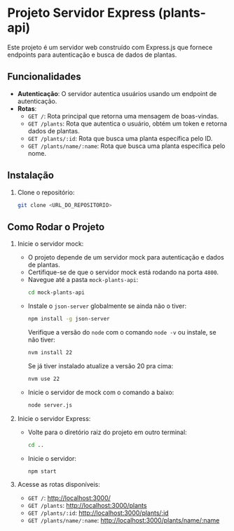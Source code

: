 # Projeto Servidor Express (plants-api)

Este projeto é um servidor web construído com Express.js que fornece endpoints para autenticação e busca de dados de plantas.

## Funcionalidades

- **Autenticação**: O servidor autentica usuários usando um endpoint de autenticação.
- **Rotas**:
  - `GET /`: Rota principal que retorna uma mensagem de boas-vindas.
  - `GET /plants`: Rota que autentica o usuário, obtém um token e retorna dados de plantas.
  - `GET /plants/:id`: Rota que busca uma planta específica pelo ID.
  - `GET /plants/name/:name`: Rota que busca uma planta específica pelo nome.

## Instalação

1. Clone o repositório:
   ```bash
   git clone <URL_DO_REPOSITORIO>
   ```

## Como Rodar o Projeto

1. Inicie o servidor mock:
   - O projeto depende de um servidor mock para autenticação e dados de plantas.
   - Certifique-se de que o servidor mock está rodando na porta `4800`.
   - Navegue até a pasta `mock-plants-api`:
     ```bash
     cd mock-plants-api
     ```
   - Instale o `json-server` globalmente se ainda não o tiver:
     ```bash
     npm install -g json-server
     ```
     Verifique a versão do `node` com o comando `node -v` ou instale, se não tiver:
     ```bash
     nvm install 22
     ```
      Se já tiver instalado atualize a versão 20 pra cima:
     ```bash
     nvm use 22
     ```
   - Inicie o servidor de mock com o comando a baixo:
     ```bash
     node server.js
     ```

2. Inicie o servidor Express:
   - Volte para o diretório raiz do projeto em outro terminal:
     ```bash
     cd ..
     ```
   - Inicie o servidor:
     ```bash
     npm start
     ```

3. Acesse as rotas disponíveis:
   - `GET /`: [http://localhost:3000/](http://localhost:3000/)
   - `GET /plants`: [http://localhost:3000/plants](http://localhost:3000/plants)
   - `GET /plants/:id`: [http://localhost:3000/plants/:id](http://localhost:3000/plants/:id)
   - `GET /plants/name/:name`: [http://localhost:3000/plants/name/:name](http://localhost:3000/plants/name/:name)